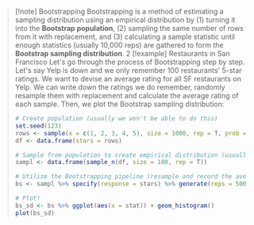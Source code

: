 >[!note] Bootstrapping
>Bootstrapping is a method of estimating a sampling distribution using an empirical distribution by (1) turning it into the **Bootstrap population**, (2) sampling the same number of rows from it with replacement, and (3) calculating a sample statistic until enough statistics (usually 10,000 reps) are gathered to form the **Bootstrap sampling distribution**.
2
>[!example] Restaurants in San Francisco
>Let's go through the process of Bootstrapping step by step. Let's say Yelp is down and we only remember 100 restaurants' 5-star ratings. We want to devise an average rating for all SF restaurants on Yelp. We can write down the ratings we do remember, randomly resample them with replacement and calculate the average rating of each sample. Then, we plot the Bootstrap sampling distribution:
>```R
># Create population (usually we won't be able to do this)
>set.seed(123)
>rows <- sample(x = c(1, 2, 3, 4, 5), size = 1000, rep = T, prob = c(0.05, 0.15, 0.35, 0.25, 0.15)) 
>df <- data.frame(stars = rows) 
>
># Sample from population to create empirical distribution (usually your data set, in this case the 100 restaurants you remember)
>sampl <- data.frame(sample_n(df, size = 100, rep = T))
>
># Utilize the Bootstrapping pipeline (resample and record the average rating of restaurants for each sample)
>bs <- sampl %>% specify(response = stars) %>% generate(reps = 500, type = "bootstrap") %>% calculate(stat = "mean")
>
># Plot!
>bs_sd <- bs %>% ggplot(aes(x = stat)) + geom_histogram()
>plot(bs_sd)
>```


